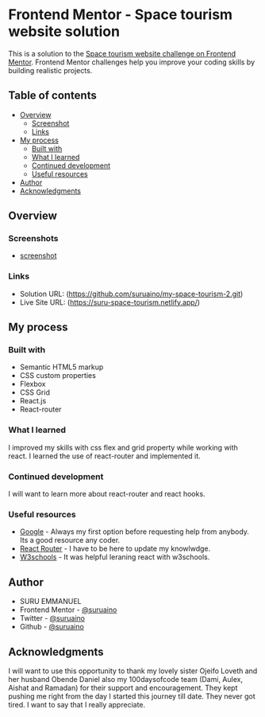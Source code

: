 # Frontend Mentor - Space tourism website solution

This is a solution to the [Space tourism website challenge on Frontend Mentor](https://www.frontendmentor.io/challenges/space-tourism-multipage-website-gRWj1URZ3). Frontend Mentor challenges help you improve your coding skills by building realistic projects.

## Table of contents

- [Overview](#overview)
  - [Screenshot](#screenshot)
  - [Links](#links)
- [My process](#my-process)
  - [Built with](#built-with)
  - [What I learned](#what-i-learned)
  - [Continued development](#continued-development)
  - [Useful resources](#useful-resources)
- [Author](#author)
- [Acknowledgments](#acknowledgments)

## Overview

### Screenshots

- [screenshot](space-tourism-screenshot.png)

### Links

- Solution URL: (https://github.com/suruaino/my-space-tourism-2.git)
- Live Site URL: (https://suru-space-tourism.netlify.app/)

## My process

### Built with

- Semantic HTML5 markup
- CSS custom properties
- Flexbox
- CSS Grid
- React.js
- React-router

### What I learned

I improved my skills with css flex and grid property while working with react. I learned the use of react-router and implemented it.

### Continued development

I will want to learn more about react-router and react hooks.

### Useful resources

- [Google](https://www.google.com) - Always my first option before requesting help from anybody. Its a good resource any coder.
- [React Router](https://reactrouter.com/en/main) - I have to be here to update my knowlwdge.
- [W3schools](https://www.w3schools.com/react/default.asp) - It was helpful leraning react with w3schools.

## Author

- SURU EMMANUEL
- Frontend Mentor - [@suruaino](https://www.frontendmentor.io/profile/suruaino)
- Twitter - [@suruaino](https://www.twitter.com/suruaino)
- Github - [@suruaino](https://www.github.com/suruaino)

## Acknowledgments

I will want to use this opportunity to thank my lovely sister Ojeifo Loveth and her husband Obende Daniel also my 100daysofcode team (Dami, Aulex, Aishat and Ramadan) for their support and encouragement. They kept pushing me right from the day I started this journey till date. They never got tired. I want to say that I really appreciate.
